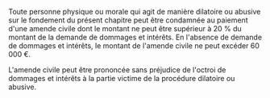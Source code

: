 Toute personne physique ou morale qui agit de manière dilatoire ou abusive sur le fondement du présent chapitre peut être condamnée au paiement d'une amende civile dont le montant ne peut être supérieur à 20 % du montant de la demande de dommages et intérêts. En l'absence de demande de dommages et intérêts, le montant de l'amende civile ne peut excéder 60 000 €.  

  

L'amende civile peut être prononcée sans préjudice de l'octroi de dommages et intérêts à la partie victime de la procédure dilatoire ou abusive.

